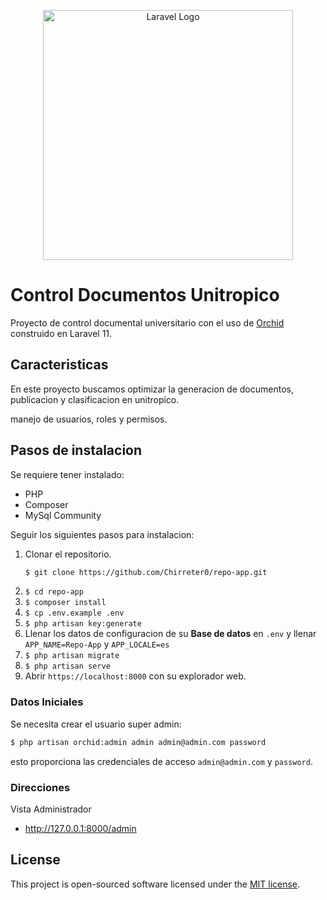 <p align="center"><a href="https://laravel.com" target="_blank"><img src="https://raw.githubusercontent.com/laravel/art/master/logo-lockup/5%20SVG/2%20CMYK/1%20Full%20Color/laravel-logolockup-cmyk-red.svg" width="400" alt="Laravel Logo"></a></p>

# Control Documentos Unitropico

Proyecto de control documental universitario con el uso de [Orchid](https://orchid.software/en/) construido en Laravel 11.


## Caracteristicas

En este proyecto buscamos optimizar la generacion de documentos, publicacion y clasificacion en unitropico.

manejo de usuarios, roles y permisos.


## Pasos de instalacion
Se requiere tener instalado:
* PHP
* Composer
* MySql Community

Seguir los siguientes pasos para instalacion:

1. Clonar el repositorio.
    ```bash
    $ git clone https://github.com/Chirreter0/repo-app.git
    ```
2. `$ cd repo-app`
3. `$ composer install`
4. `$ cp .env.example .env`
5. `$ php artisan key:generate`
6. Llenar los datos de configuracion de su **Base de datos** en `.env` y llenar `APP_NAME=Repo-App` y `APP_LOCALE=es`
7. `$ php artisan migrate`
8. `$ php artisan serve`
10. Abrir `https://localhost:8000` con su explorador web.

### Datos Iniciales

Se necesita crear el usuario super admin:
```bash
$ php artisan orchid:admin admin admin@admin.com password
```
esto proporciona las credenciales de acceso
`admin@admin.com` y `password`.
### Direcciones

Vista Administrador
* http://127.0.0.1:8000/admin


## License

This project is open-sourced software licensed under the [MIT license](LICENSE).
